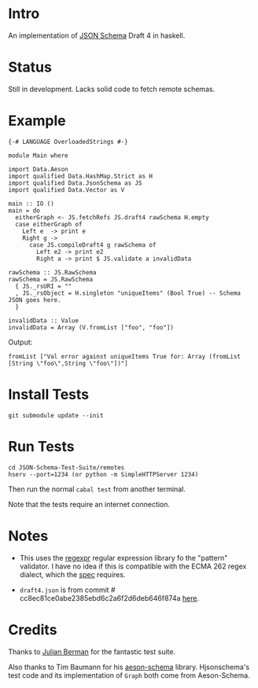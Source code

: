 # Intro

An implementation of [JSON Schema](http://json-schema.org/) Draft 4 in haskell.

# Status

Still in development. Lacks solid code to fetch remote schemas.

# Example

```
{-# LANGUAGE OverloadedStrings #-}

module Main where

import Data.Aeson
import qualified Data.HashMap.Strict as H
import qualified Data.JsonSchema as JS
import qualified Data.Vector as V

main :: IO ()
main = do
  eitherGraph <- JS.fetchRefs JS.draft4 rawSchema H.empty
  case eitherGraph of
    Left e  -> print e
    Right g ->
      case JS.compileDraft4 g rawSchema of
        Left e2 -> print e2
        Right a -> print $ JS.validate a invalidData

rawSchema :: JS.RawSchema
rawSchema = JS.RawSchema
  { JS._rsURI = ""
  , JS._rsObject = H.singleton "uniqueItems" (Bool True) -- Schema JSON goes here.
  }

invalidData :: Value
invalidData = Array (V.fromList ["foo", "foo"])
```

Output:
```
fromList ["Val error against uniqueItems True for: Array (fromList [String \"foo\",String \"foo\"])"]
```


# Install Tests

    git submodule update --init

# Run Tests

    cd JSON-Schema-Test-Suite/remotes
    hserv --port=1234 (or python -m SimpleHTTPServer 1234)

Then run the normal `cabal test` from another terminal.

Note that the tests require an internet connection.

# Notes

+ This uses the [regexpr](https://hackage.haskell.org/package/regexpr-0.5.4) regular expression library fo the "pattern" validator. I have no idea if this is compatible with the ECMA 262 regex dialect, which the [spec](http://json-schema.org/latest/json-schema-validation.html#anchor33) requires.

+ `draft4.json` is from commit # cc8ec81ce0abe2385ebd6c2a6f2d6deb646f874a [here](https://github.com/json-schema/json-schema).

# Credits

Thanks to [Julian Berman](https://github.com/Julian) for the fantastic test suite.

Also thanks to Tim Baumann for his [aeson-schema](https://hackage.haskell.org/package/aeson-schema) library. Hjsonschema's test code and its implementation of `Graph` both come from Aeson-Schema.
